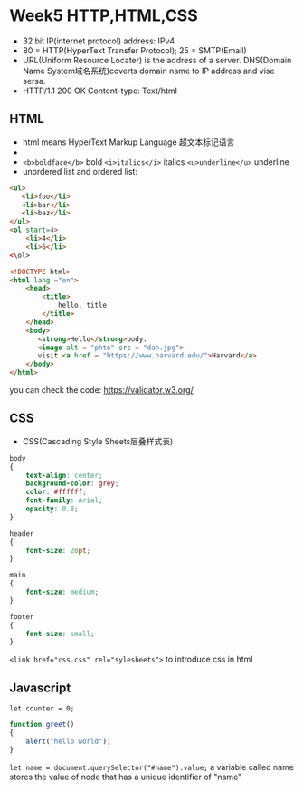 # Week5 HTTP,HTML,CSS  
* 32 bit IP(internet protocol) address: IPv4  
* 80 = HTTP(HyperText Transfer Protocol); 25 = SMTP(Email)
* URL(Uniform Resource Locater) is the address of a server. DNS(Domain Name System域名系统)coverts domain name to IP address and vise sersa.
* HTTP/1.1 200 OK Content-type: Text/html  

## HTML  
* html means HyperText Markup Language 超文本标记语言
* <!-- Comment goes here -->
* `<b>boldface</b>` bold `<i>italics</i>` italics `<u>underline</u>` underline 
* unordered list and ordered list:
```html
<ul>
   <li>foo</li>
   <li>bar</li>
   <li>baz</li>
</ul>
<ol start=4>
    <li>4</li>
    <li>6</li>
<\ol>
```
    

```html
<!DOCTYPE html>
<html lang ="en">
    <head>
        <title>
            hello, title
        </title>
    </head>
    <body>
       <strong>Hello</strong>body.
       <image alt = "phto" src = "dan.jpg">
       visit <a href = "https://www.harvard.edu/">Harvard</a>
    </body>
</html>
```

you can check the code: <html> https://validator.w3.org/

## CSS
* CSS(Cascading Style Sheets层叠样式表) 
```css
body
{
    text-align: center;
    background-color: grey;
    color: #ffffff;
    font-family: Arial;
    opacity: 0.8;
}

header
{
    font-size: 20pt;
}

main
{
    font-size: medium;
}

footer
{
    font-size: small;
}
```

`<link href="css.css" rel="sylesheets">` to introduce css in html

## Javascript   

`let counter = 0;`
```js
function greet()
{
    alert("hello world");
}
```

`let name = document.querySelector("#name").value;` a variable called name stores the value of node that has a unique identifier of "name"


